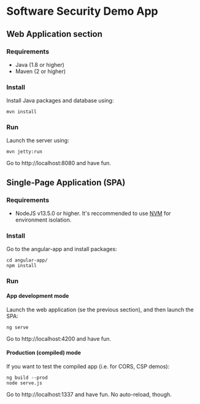 # Software Security Demo App

## Web Application section

### Requirements

* Java (1.8 or higher)
* Maven (2 or higher)

### Install

Install Java packages and database using:

```shell
mvn install
```

### Run

Launch the server using:

```shell
mvn jetty:run
```

Go to http://localhost:8080 and have fun.

## Single-Page Application (SPA)

### Requirements

* NodeJS v13.5.0 or higher. It's reccommended to use
[NVM](https://github.com/nvm-sh/nvm) for environment isolation.

### Install

Go to the angular-app and install packages:

```shell
cd angular-app/
npm install
```

### Run

#### App development mode

Launch the web application (se the previous section), and then launch the SPA:

```shell
ng serve
```

Go to http://localhost:4200 and have fun.

#### Production (compiled) mode

If you want to test the compiled app (i.e. for CORS, CSP demos):

```shell
ng build --prod
node serve.js
```

Go to http://localhost:1337 and have fun. No auto-reload, though.